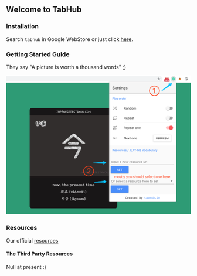 ## Welcome to TabHub

### Installation

Search `tabhub` in Google WebStore or just click [here](https://chrome.google.com/webstore/detail/tabhub/eolilpdjccnmkecllnlpomoaommkcdkb).

### Getting Started Guide

They say "A picture is worth a thousand words" ;)

![alt text](https://raw.githubusercontent.com/tabhub/cards/master/help/guide/images/welcome.png "TabHub Usage")


### Resources

Our official [resources](https://github.com/tabhub/cards)

#### The Third Party Resources

 Null at present :)

